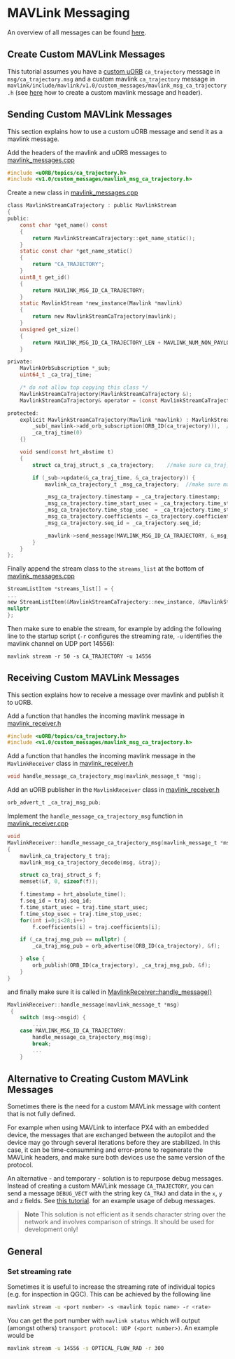 # MAVLink Messaging
An overview of all messages can be found [here](http://mavlink.org/messages/common).
## Create Custom MAVLink Messages
This tutorial assumes you have a [custom uORB](../middleware/uorb.md) `ca_trajectory`
message in `msg/ca_trajectory.msg` and a custom mavlink
`ca_trajectory` message in
`mavlink/include/mavlink/v1.0/custom_messages/mavlink_msg_ca_trajectory.h` (see
[here](http://qgroundcontrol.org/mavlink/create_new_mavlink_message) how to
create a custom mavlink message and header).

## Sending Custom MAVLink Messages
This section explains how to use a custom uORB message and send it as a mavlink
message.

Add the headers of the mavlink and uORB messages to
[mavlink_messages.cpp](https://github.com/PX4/Firmware/blob/master/src/modules/mavlink/mavlink_messages.cpp)

```C
#include <uORB/topics/ca_trajectory.h>
#include <v1.0/custom_messages/mavlink_msg_ca_trajectory.h>
```

Create a new class in [mavlink_messages.cpp](https://github.com/PX4/Firmware/blob/master/src/modules/mavlink/mavlink_messages.cpp#L2193)

```C
class MavlinkStreamCaTrajectory : public MavlinkStream
{
public:
    const char *get_name() const
	{
		return MavlinkStreamCaTrajectory::get_name_static();
	}
	static const char *get_name_static()
	{
		return "CA_TRAJECTORY";
	}
	uint8_t get_id()
	{
		return MAVLINK_MSG_ID_CA_TRAJECTORY;
	}
	static MavlinkStream *new_instance(Mavlink *mavlink)
	{
		return new MavlinkStreamCaTrajectory(mavlink);
	}
	unsigned get_size()
	{
		return MAVLINK_MSG_ID_CA_TRAJECTORY_LEN + MAVLINK_NUM_NON_PAYLOAD_BYTES;
	}

private:
	MavlinkOrbSubscription *_sub;
	uint64_t _ca_traj_time;

	/* do not allow top copying this class */
	MavlinkStreamCaTrajectory(MavlinkStreamCaTrajectory &);
	MavlinkStreamCaTrajectory& operator = (const MavlinkStreamCaTrajectory &);

protected:
	explicit MavlinkStreamCaTrajectory(Mavlink *mavlink) : MavlinkStream(mavlink),
		_sub(_mavlink->add_orb_subscription(ORB_ID(ca_trajectory))),  // make sure you enter the name of your uORB topic here
		_ca_traj_time(0)
	{}

	void send(const hrt_abstime t)
	{
		struct ca_traj_struct_s _ca_trajectory;    //make sure ca_traj_struct_s is the definition of your uORB topic

		if (_sub->update(&_ca_traj_time, &_ca_trajectory)) {
			mavlink_ca_trajectory_t _msg_ca_trajectory;  //make sure mavlink_ca_trajectory_t is the definition of your custom mavlink message

			_msg_ca_trajectory.timestamp = _ca_trajectory.timestamp;
			_msg_ca_trajectory.time_start_usec = _ca_trajectory.time_start_usec;
			_msg_ca_trajectory.time_stop_usec  = _ca_trajectory.time_stop_usec;
			_msg_ca_trajectory.coefficients =_ca_trajectory.coefficients;
			_msg_ca_trajectory.seq_id = _ca_trajectory.seq_id;

			_mavlink->send_message(MAVLINK_MSG_ID_CA_TRAJECTORY, &_msg_ca_trajectory);
		}
	}
};
```

Finally append the stream class to the `streams_list` at the bottom of
[mavlink_messages.cpp](https://github.com/PX4/Firmware/blob/master/src/modules/mavlink/mavlink_messages.cpp)

```C
StreamListItem *streams_list[] = {
...
new StreamListItem(&MavlinkStreamCaTrajectory::new_instance, &MavlinkStreamCaTrajectory::get_name_static),
nullptr
};
```

Then make sure to enable the stream, for example by adding the following line to
the startup script (`-r` configures the streaming rate, `-u` identifies the
mavlink channel on UDP port 14556):

```
mavlink stream -r 50 -s CA_TRAJECTORY -u 14556
```


## Receiving Custom MAVLink Messages
This section explains how to receive a message over mavlink and publish it to
uORB.

Add a function that handles the incoming mavlink message in
[mavlink_receiver.h](https://github.com/PX4/Firmware/blob/master/src/modules/mavlink/mavlink_receiver.h#L77)

```C
#include <uORB/topics/ca_trajectory.h>
#include <v1.0/custom_messages/mavlink_msg_ca_trajectory.h>
```

Add a function that handles the incoming mavlink message in the
`MavlinkReceiver` class in
[mavlink_receiver.h](https://github.com/PX4/Firmware/blob/master/src/modules/mavlink/mavlink_receiver.h#L140)

```C
void handle_message_ca_trajectory_msg(mavlink_message_t *msg);
```
Add an uORB publisher in the `MavlinkReceiver` class in
[mavlink_receiver.h](https://github.com/PX4/Firmware/blob/master/src/modules/mavlink/mavlink_receiver.h#L195)

```C
orb_advert_t _ca_traj_msg_pub;
```

Implement the `handle_message_ca_trajectory_msg` function in [mavlink_receiver.cpp](https://github.com/PX4/Firmware/blob/master/src/modules/mavlink/mavlink_receiver.cpp)

```C
void
MavlinkReceiver::handle_message_ca_trajectory_msg(mavlink_message_t *msg)
{
	mavlink_ca_trajectory_t traj;
	mavlink_msg_ca_trajectory_decode(msg, &traj);

	struct ca_traj_struct_s f;
	memset(&f, 0, sizeof(f));

	f.timestamp = hrt_absolute_time();
	f.seq_id = traj.seq_id;
	f.time_start_usec = traj.time_start_usec;
	f.time_stop_usec = traj.time_stop_usec;
	for(int i=0;i<28;i++)
		f.coefficients[i] = traj.coefficients[i];

	if (_ca_traj_msg_pub == nullptr) {
		_ca_traj_msg_pub = orb_advertise(ORB_ID(ca_trajectory), &f);

	} else {
		orb_publish(ORB_ID(ca_trajectory), _ca_traj_msg_pub, &f);
	}
}
```

and finally make sure it is called in [MavlinkReceiver::handle_message()](https://github.com/PX4/Firmware/blob/master/src/modules/mavlink/mavlink_receiver.cpp#L228)

```C
MavlinkReceiver::handle_message(mavlink_message_t *msg)
 {
 	switch (msg->msgid) {
        ...
	case MAVLINK_MSG_ID_CA_TRAJECTORY:
		handle_message_ca_trajectory_msg(msg);
		break;
		...
 	}
```

## Alternative to Creating Custom MAVLink Messages
Sometimes there is the need for a custom MAVLink message with content that is not fully defined.

For example when using MAVLink to interface PX4 with an embedded device, the messages that are exchanged between the autopilot and the device may go through several iterations before they are stabilized.
In this case, it can be time-consumming and error-prone to regenerate the MAVLink headers, and make sure both devices use the same version of the protocol.

An alternative - and temporary - solution is to repurpose debug messages. 
Instead of creating a custom MAVLink message `CA_TRAJECTORY`, you can send a message `DEBUG_VECT` with the string key `CA_TRAJ` and data in the `x`, `y` and `z` fields.
See [this tutorial](../debug/debug_values.md). for an example usage of debug messages.

> **Note** This solution is not efficient as it sends character string over the network and involves comparison of strings. It should be used for development only!

## General
### Set streaming rate
Sometimes it is useful to increase the streaming rate of individual topics (e.g. for inspection in QGC). This can be achieved by the following line
```sh
mavlink stream -u <port number> -s <mavlink topic name> -r <rate>
```
You can get the port number with ```mavlink status``` which will output (amongst others) ```transport protocol: UDP (<port number>)```. An example would be
```sh
mavlink stream -u 14556 -s OPTICAL_FLOW_RAD -r 300
```
